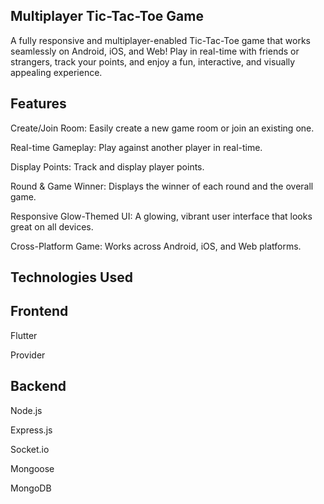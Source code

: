 
## Multiplayer Tic-Tac-Toe Game ##

A fully responsive and multiplayer-enabled Tic-Tac-Toe game that works seamlessly on Android, iOS, and Web! Play in real-time with friends or strangers, track your points, and enjoy a fun, interactive, and visually appealing experience.

## Features ##
Create/Join Room: Easily create a new game room or join an existing one.

Real-time Gameplay: Play against another player in real-time.

Display Points: Track and display player points.

Round & Game Winner: Displays the winner of each round and the overall game.

Responsive Glow-Themed UI: A glowing, vibrant user interface that looks great on all devices.

Cross-Platform Game: Works across Android, iOS, and Web platforms.

## Technologies Used ##
## Frontend ##
Flutter

Provider

## Backend ##
Node.js

Express.js

Socket.io

Mongoose

MongoDB
